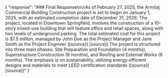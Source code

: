 {
  "response": "### Final Response\n\nAs of February 27, 2025, the Armitaj Commercial Building Construction project is set to begin on January 1, 2025, with an estimated completion date of December 31, 2026. The project, located in Downtown Springfield, involves the construction of a 10-story mixed-use building that will feature office and retail spaces, along with two levels of underground parking. The total estimated cost for this project is $7.5 million, managed by John Doe as the Project Manager and Jane Smith as the Project Engineer ([source]( [source]( The project is structured into three main phases: Site Preparation and Foundation (4 months), Superstructure Construction (8 months), and Roofing and External Works (6 months). The emphasis is on sustainability, utilizing energy-efficient designs and materials to meet LEED certification standards ([source]( [source]("
}

